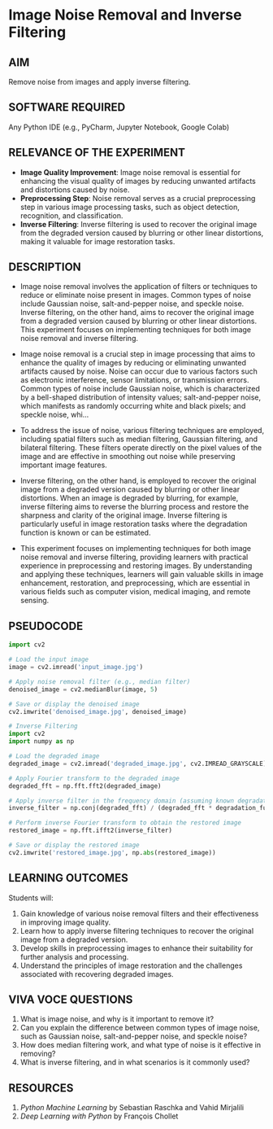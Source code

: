 
# Image Noise Removal and Inverse Filtering

## AIM
Remove noise from images and apply inverse filtering.

## SOFTWARE REQUIRED
Any Python IDE (e.g., PyCharm, Jupyter Notebook, Google Colab)

## RELEVANCE OF THE EXPERIMENT
- **Image Quality Improvement**: Image noise removal is essential for enhancing the visual quality of images by reducing unwanted artifacts and distortions caused by noise.
- **Preprocessing Step**: Noise removal serves as a crucial preprocessing step in various image processing tasks, such as object detection, recognition, and classification.
- **Inverse Filtering**: Inverse filtering is used to recover the original image from the degraded version caused by blurring or other linear distortions, making it valuable for image restoration tasks.

## DESCRIPTION
- Image noise removal involves the application of filters or techniques to reduce or eliminate noise present in images. Common types of noise include Gaussian noise, salt-and-pepper noise, and speckle noise. Inverse filtering, on the other hand, aims to recover the original image from a degraded version caused by blurring or other linear distortions. This experiment focuses on implementing techniques for both image noise removal and inverse filtering.

- Image noise removal is a crucial step in image processing that aims to enhance the quality of images by reducing or eliminating unwanted artifacts caused by noise. Noise can occur due to various factors such as electronic interference, sensor limitations, or transmission errors. Common types of noise include Gaussian noise, which is characterized by a bell-shaped distribution of intensity values; salt-and-pepper noise, which manifests as randomly occurring white and black pixels; and speckle noise, whi...

- To address the issue of noise, various filtering techniques are employed, including spatial filters such as median filtering, Gaussian filtering, and bilateral filtering. These filters operate directly on the pixel values of the image and are effective in smoothing out noise while preserving important image features.

- Inverse filtering, on the other hand, is employed to recover the original image from a degraded version caused by blurring or other linear distortions. When an image is degraded by blurring, for example, inverse filtering aims to reverse the blurring process and restore the sharpness and clarity of the original image. Inverse filtering is particularly useful in image restoration tasks where the degradation function is known or can be estimated.

- This experiment focuses on implementing techniques for both image noise removal and inverse filtering, providing learners with practical experience in preprocessing and restoring images. By understanding and applying these techniques, learners will gain valuable skills in image enhancement, restoration, and preprocessing, which are essential in various fields such as computer vision, medical imaging, and remote sensing.

## PSEUDOCODE

```python
import cv2

# Load the input image
image = cv2.imread('input_image.jpg')

# Apply noise removal filter (e.g., median filter)
denoised_image = cv2.medianBlur(image, 5)

# Save or display the denoised image
cv2.imwrite('denoised_image.jpg', denoised_image)

# Inverse Filtering
import cv2
import numpy as np

# Load the degraded image
degraded_image = cv2.imread('degraded_image.jpg', cv2.IMREAD_GRAYSCALE)

# Apply Fourier transform to the degraded image
degraded_fft = np.fft.fft2(degraded_image)

# Apply inverse filter in the frequency domain (assuming known degradation function and noise)
inverse_filter = np.conj(degraded_fft) / (degraded_fft * degradation_function + noise_spectrum)

# Perform inverse Fourier transform to obtain the restored image
restored_image = np.fft.ifft2(inverse_filter)

# Save or display the restored image
cv2.imwrite('restored_image.jpg', np.abs(restored_image))
```

## LEARNING OUTCOMES
Students will:

1. Gain knowledge of various noise removal filters and their effectiveness in improving image quality.
2. Learn how to apply inverse filtering techniques to recover the original image from a degraded version.
3. Develop skills in preprocessing images to enhance their suitability for further analysis and processing.
4. Understand the principles of image restoration and the challenges associated with recovering degraded images.

## VIVA VOCE QUESTIONS
1. What is image noise, and why is it important to remove it?
2. Can you explain the difference between common types of image noise, such as Gaussian noise, salt-and-pepper noise, and speckle noise?
3. How does median filtering work, and what type of noise is it effective in removing?
4. What is inverse filtering, and in what scenarios is it commonly used?

## RESOURCES
1. *Python Machine Learning* by Sebastian Raschka and Vahid Mirjalili
2. *Deep Learning with Python* by François Chollet
